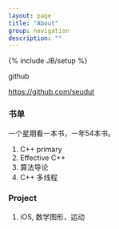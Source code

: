 ```yaml
---
layout: page
title: "About"
group: navigation
description: ""
---
```

{% include JB/setup %}

github

<https://github.com/seudut>

### 书单

一个星期看一本书，一年54本书。

1. C++ primary
2. Effective C++
3. 算法导论
4. C++ 多线程

### Project

1. iOS, 数学图形，运动


